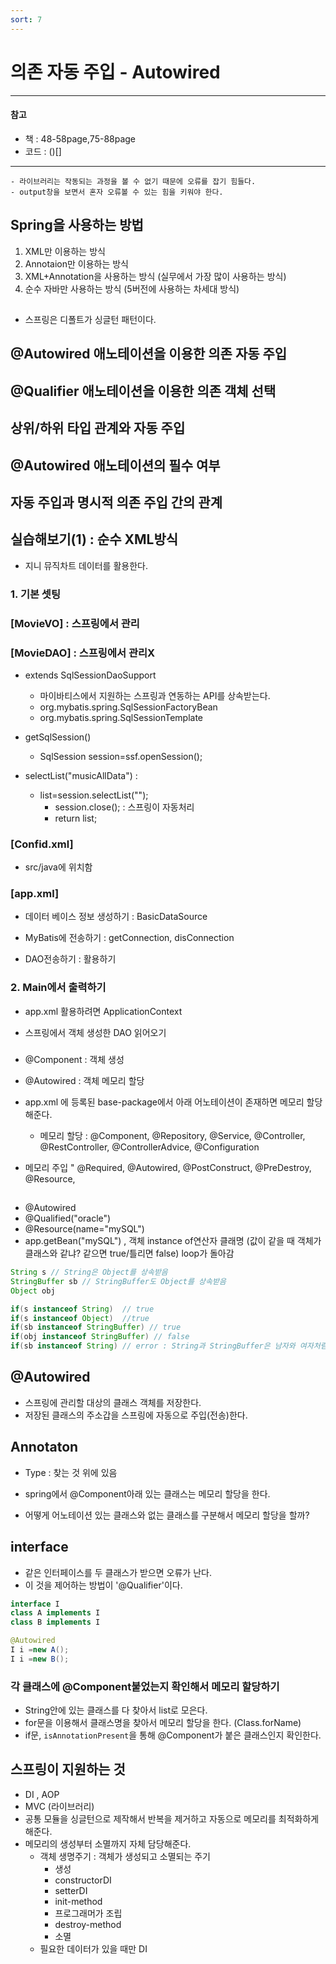 ```yaml
---
sort: 7
---
```


# 의존 자동 주입 - Autowired

---
#### 참고 
- 책 : 48-58page,75-88page
- 코드 : ()[]
---


```tip
- 라이브러리는 작동되는 과정을 볼 수 없기 때문에 오류를 잡기 힘들다.
- output창을 보면서 혼자 오류볼 수 있는 힘을 키워야 한다. 
  ```


## Spring을 사용하는 방법
1. XML만 이용하는 방식
2. Annotaion만 이용하는 방식
3. XML+Annotation을 사용하는 방식 (실무에서 가장 많이 사용하는 방식)
4. 순수 자바만 사용하는 방식 (5버전에 사용하는 차세대 방식)


## 
- 스프링은 디폴트가 싱글턴 패턴이다.


## @Autowired 애노테이션을 이용한 의존 자동 주입
## @Qualifier 애노테이션을 이용한 의존 객체 선택
## 상위/하위 타입 관계와 자동 주입
## @Autowired 애노테이션의 필수 여부
## 자동 주입과 명시적 의존 주입 간의 관계

## 실습해보기(1) : 순수 XML방식
- 지니 뮤직차트 데이터를 활용한다.


### 1. 기본 셋팅
### [MovieVO] : 스프링에서 관리
### [MovieDAO] : 스프링에서 관리X

- extends SqlSessionDaoSupport
  - 마이바티스에서 지원하는 스프링과 연동하는 API를 상속받는다.
  - org.mybatis.spring.SqlSessionFactoryBean
  - org.mybatis.spring.SqlSessionTemplate
  
- getSqlSession() 
  - SqlSession session=ssf.openSession();
  
- selectList("musicAllData") :
  - list=session.selectList("");
	- session.close();  : 스프링이 자동처리
	- return list;
  
  
### [Confid.xml] 
- src/java에 위치함


### [app.xml]
- 데이터 베이스 정보 생성하기 : BasicDataSource

- MyBatis에 전송하기 : getConnection, disConnection

- DAO전송하기 : 활용하기

### 2. Main에서 출력하기

- app.xml 활용하려면 ApplicationContext

- 스프링에서 객체 생성한 DAO 읽어오기


### 
- @Component : 객체 생성
- @Autowired : 객체 메모리 할당

- app.xml  에 등록된 base-package에서 아래 어노테이션이 존재하면 메모리 할당해준다.
  - 메모리 할당 : @Component, @Repository, @Service, @Controller, @RestController, @ControllerAdvice, @Configuration 
- 메모리 주입 " @Required, @Autowired, @PostConstruct, @PreDestroy, @Resource, 

##
- @Autowired
- @Qualified("oracle")
- @Resource(name="mySQL")
- app.getBean("mySQL") , 객체 instance of연산자 클래명 (값이 같을 때 객체가 클래스와 같냐? 같으면 true/틀리면 false) loop가 돌아감

```java
String s // String은 Object를 상속받음
StringBuffer sb // StringBuffer도 Object를 상속받음
Object obj

if(s instanceof String)  // true
if(s instanceof Object)  //true
if(sb instanceof StringBuffer) // true
if(obj instanceof StringBuffer) // false
if(sb instanceof String) // error : String과 StringBuffer은 남자와 여자처럼 관련없기 때문이다.
```




## @Autowired
- 스프링에 관리할 대상의 클래스 객체를 저장한다.
- 저장된 클래스의 주소갑을 스프링에 자동으로 주입(전송)한다.



## Annotaton
- Type : 찾는 것 위에 있음

- spring에서 @Component아래 있는 클래스는 메모리 할당을 한다.
- 어떻게 어노테이션 있는 클래스와 없는 클래스를 구분해서 메모리 할당을 할까?


## interface
- 같은 인터페이스를 두 클래스가 받으면 오류가 난다. 
- 이 것을 제어하는 방법이 '@Qualifier'이다. 

```java
interface I
class A implements I
class B implements I

@Autowired
I i =new A();
I i =new B();
```

### 각 클래스에 @Component붙었는지 확인해서 메모리 할당하기
- String안에 있는 클래스를 다 찾아서 list로 모은다.
- for문을 이용해서 클래스명을 찾아서 메모리 할당을 한다. (Class.forName)
- if문, `isAnnotationPresent`을 통해 @Component가 붙은 클래스인지 확인한다.







## 스프링이  지원하는 것
- DI , AOP
- MVC (라이브러리)
- 공통 모듈을 싱글턴으로 제작해서 반복을 제거하고 자동으로 메모리를 최적화하게 해준다.
- 메모리의 생성부터 소멸까지 자체 담당해준다. 
  - 객체 생명주기 : 객체가 생성되고 소멸되는 주기
    - 생성
    - constructorDI 
    - setterDI 
    - init-method 
    - 프로그래머가 조립 
    - destroy-method
    - 소멸
  - 필요한 데이터가 있을 때만 DI

